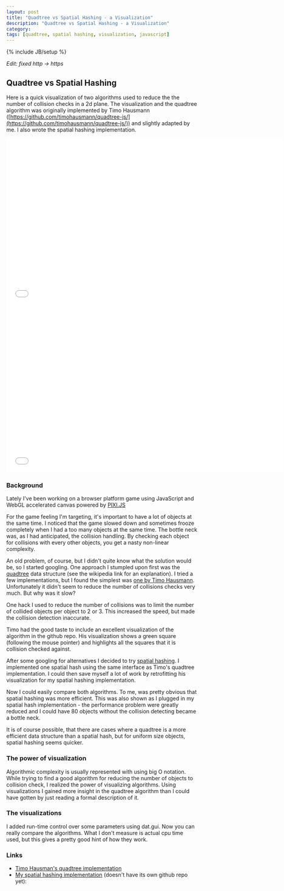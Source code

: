```yaml
---
layout: post
title: "Quadtree vs Spatial Hashing - a Visualization"
description: "Quadtree vs Spatial Hashing - a Visualization"
category: 
tags: [quadtree, spatial hashing, visualization, javascript]
---
```

{% include JB/setup %}

_Edit: fixed http -> https_

## Quadtree vs Spatial Hashing

Here is a quick visualization of two algorithms used to reduce the the number of collision checks in a 2d plane. The visualization
and the quadtree algorithm was originally implemented by Timo Hausmann ([https://github.com/timohausmann/quadtree-js/](https://github.com/timohausmann/quadtree-js/)) and
slightly adapted by me. I also wrote the spatial hashing implementation.

<iframe src="/assets/code/2014-01-26/quadtree/examples/insert_retrieve.html" width="730" height="440" frameBorder="0">
</iframe>
<iframe src="/assets/code/2014-01-26/spatialhash/examples/insert_retrieve.html" width="730" height="440" frameBorder="0">
</iframe>

### Background

Lately I've been working on a browser platform game using JavaScript and WebGL accelerated canvas powered by [PIXI.JS](https://github.com/GoodBoyDigital/pixi.js/)

For the game feeling I'm targeting, it's important to have a lot of objects at the same time.
I noticed that the game slowed down and sometimes frooze completely when I had a too many objects at the same time.
The bottle neck was, as I had anticipated, the collision handling. By checking each object for collisions with every other objects,
you get a nasty non-linear complexity.

An old problem, of course, but I didn't quite know what the solution would be, so I started googling. One approach I stumpled upon first
was the [quadtree](https://en.wikipedia.org/wiki/Quadtree) data structure (see the wikipedia link for an explanation). I tried a few implementations, but I found the simplest was [one by Timo Hausmann](https://github.com/timohausmann/quadtree-js/).
Unfortunately it didn't seem to reduce the number of collisions checks very much. But why was it slow?

One hack I used to reduce the number of collisions was to limit the number of collided objects per object to 2 or 3. This increased the speed,
but made the collision detection inaccurate.

Timo had the good taste to include an excellent visualization of the algorithm in the github repo.
His visualization shows a green square (following the mouse pointer) and highlights all the squares that it is collision checked against.

After some googling for alternatives I decided to try [spatial hashing](https://www.gamedev.net/page/resources/_/technical/game-programming/spatial-hashing-r2697). I implemented one spatial hash using the same interface as Timo's quadtree implementation. I could then save myself a lot of work
by retrofitting his visualization for my spatial hashing implementation.

Now I could easily compare both algorithms. To me, was pretty obvious that spatial hashing was more efficient.
This was also shown as I plugged in my spatial hash implementation - the performance problem were greatly reduced and I could have 80 objects without the collision detecting became a bottle neck.

It is of course possible, that there are cases where a quadtree is a more efficient data structure than a spatial hash, but for uniform size objects, spatial hashing seems quicker.

### The power of visualization

Algorithmic complexity is usually represented with using big O notation. While trying to find a good algorithm for reducing the
number of objects to collision check, I realized the power of visualizing algorithms. Using visualizations 
I gained more insight in the quadtree algorithm than I could have gotten by
just reading a formal description of it.

### The visualizations

I added run-time control over some parameters using dat.gui. Now you can really compare the algorithms.
What I don't measure is actual cpu time used, but this gives a pretty good hint of how they work.

### Links

* [Timo Hausman's quadtree implementation](https://github.com/timohausmann/quadtree-js/)
* [My spatial hashing implementation](/assets/code/2014-01-26/spatialhash/spatialhash.js) (doesn't have its own github repo yet): 